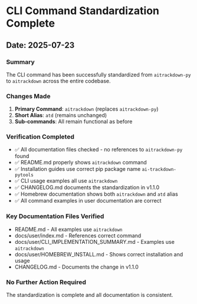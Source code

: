 # CLI Command Standardization Complete

## Date: 2025-07-23

### Summary
The CLI command has been successfully standardized from `aitrackdown-py` to `aitrackdown` across the entire codebase.

### Changes Made
1. **Primary Command**: `aitrackdown` (replaces `aitrackdown-py`)
2. **Short Alias**: `atd` (remains unchanged)
3. **Sub-commands**: All remain functional as before

### Verification Completed
- ✅ All documentation files checked - no references to `aitrackdown-py` found
- ✅ README.md properly shows `aitrackdown` command
- ✅ Installation guides use correct pip package name `ai-trackdown-pytools`
- ✅ CLI usage examples all use `aitrackdown`
- ✅ CHANGELOG.md documents the standardization in v1.1.0
- ✅ Homebrew documentation shows both `aitrackdown` and `atd` alias
- ✅ All command examples in user documentation are correct

### Key Documentation Files Verified
- README.md - All examples use `aitrackdown`
- docs/user/index.md - References correct command
- docs/user/CLI_IMPLEMENTATION_SUMMARY.md - Examples use `aitrackdown`
- docs/user/HOMEBREW_INSTALL.md - Shows correct installation and usage
- CHANGELOG.md - Documents the change in v1.1.0

### No Further Action Required
The standardization is complete and all documentation is consistent.